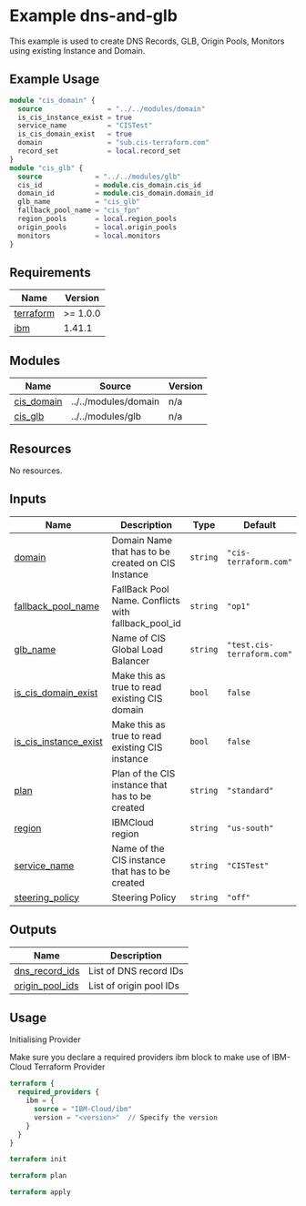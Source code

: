 # Example dns-and-glb

This example is used to create DNS Records, GLB, Origin Pools, Monitors using existing Instance and Domain.

## Example Usage

```terraform
module "cis_domain" {
  source                = "../../modules/domain"
  is_cis_instance_exist = true
  service_name          = "CISTest"
  is_cis_domain_exist   = true
  domain                = "sub.cis-terraform.com"
  record_set            = local.record_set
}
module "cis_glb" {
  source             = "../../modules/glb"
  cis_id             = module.cis_domain.cis_id
  domain_id          = module.cis_domain.domain_id
  glb_name           = "cis_glb"
  fallback_pool_name = "cis_fpn"
  region_pools       = local.region_pools
  origin_pools       = local.origin_pools
  monitors           = local.monitors
}

```

<!-- BEGINNING OF PRE-COMMIT-TERRAFORM DOCS HOOK -->
## Requirements

| Name | Version |
|------|---------|
| <a name="requirement_terraform"></a> [terraform](#requirement\_terraform) | >= 1.0.0 |
| <a name="requirement_ibm"></a> [ibm](#requirement\_ibm) | 1.41.1 |

## Modules

| Name | Source | Version |
|------|--------|---------|
| <a name="module_cis_domain"></a> [cis\_domain](#module\_cis\_domain) | ../../modules/domain | n/a |
| <a name="module_cis_glb"></a> [cis\_glb](#module\_cis\_glb) | ../../modules/glb | n/a |

## Resources

No resources.

## Inputs

| Name | Description | Type | Default | Required |
|------|-------------|------|---------|:--------:|
| <a name="input_domain"></a> [domain](#input\_domain) | Domain Name that has to be created on CIS Instance | `string` | `"cis-terraform.com"` | no |
| <a name="input_fallback_pool_name"></a> [fallback\_pool\_name](#input\_fallback\_pool\_name) | FallBack Pool Name. Conflicts with fallback\_pool\_id | `string` | `"op1"` | no |
| <a name="input_glb_name"></a> [glb\_name](#input\_glb\_name) | Name of CIS Global Load Balancer | `string` | `"test.cis-terraform.com"` | no |
| <a name="input_is_cis_domain_exist"></a> [is\_cis\_domain\_exist](#input\_is\_cis\_domain\_exist) | Make this as true to read existing CIS domain | `bool` | `false` | no |
| <a name="input_is_cis_instance_exist"></a> [is\_cis\_instance\_exist](#input\_is\_cis\_instance\_exist) | Make this as true to read existing CIS instance | `bool` | `false` | no |
| <a name="input_plan"></a> [plan](#input\_plan) | Plan of the CIS instance that has to be created | `string` | `"standard"` | no |
| <a name="input_region"></a> [region](#input\_region) | IBMCloud region | `string` | `"us-south"` | no |
| <a name="input_service_name"></a> [service\_name](#input\_service\_name) | Name of the CIS instance that has to be created | `string` | `"CISTest"` | no |
| <a name="input_steering_policy"></a> [steering\_policy](#input\_steering\_policy) | Steering Policy | `string` | `"off"` | no |

## Outputs

| Name | Description |
|------|-------------|
| <a name="output_dns_record_ids"></a> [dns\_record\_ids](#output\_dns\_record\_ids) | List of DNS record IDs |
| <a name="output_origin_pool_ids"></a> [origin\_pool\_ids](#output\_origin\_pool\_ids) | List of origin pool IDs |
<!-- END OF PRE-COMMIT-TERRAFORM DOCS HOOK -->


## Usage

Initialising Provider

Make sure you declare a required providers ibm block to make use of IBM-Cloud Terraform Provider

```terraform
terraform {
  required_providers {
    ibm = {
      source = "IBM-Cloud/ibm"
      version = "<version>"  // Specify the version
    }
  }
}
```

```terraform
terraform init
```

```terraform
terraform plan
```

```terraform
terraform apply
```
